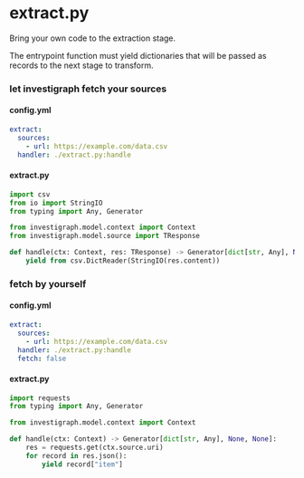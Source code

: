 # extract.py

Bring your own code to the extraction stage.

The entrypoint function must yield dictionaries that will be passed as records to the next stage to transform.

### let investigraph fetch your sources

#### config.yml

```yaml
extract:
  sources:
    - url: https://example.com/data.csv
  handler: ./extract.py:handle
```

#### extract.py

```python
import csv
from io import StringIO
from typing import Any, Generator

from investigraph.model.context import Context
from investigraph.model.source import TResponse

def handle(ctx: Context, res: TResponse) -> Generator[dict[str, Any], None, None]:
    yield from csv.DictReader(StringIO(res.content))
```

### fetch by yourself

#### config.yml

```yaml
extract:
  sources:
    - url: https://example.com/data.csv
  handler: ./extract.py:handle
  fetch: false
```

#### extract.py

```python
import requests
from typing import Any, Generator

from investigraph.model.context import Context

def handle(ctx: Context) -> Generator[dict[str, Any], None, None]:
    res = requests.get(ctx.source.uri)
    for record in res.json():
        yield record["item"]
```
